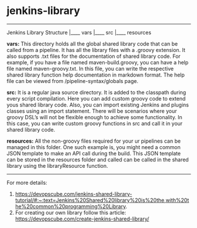 # jenkins-library

---

Jenkins Library Structure
|____ vars
|____ src
|____ resources

**vars:** This directory holds all the global shared library code that can be called from a pipeline. It has all the library files with a .groovy extension. It also supports .txt files for the documentation of shared library code. For example, if you have a file named maven-build.groovy, you can have a help file named maven-groovy.txt. In this file, you can write the respective shared library function help documentation in markdown format.  The help file can be viewed from <your-jenkins-url>/pipeline-syntax/globals page. 

**src:** It is a regular java source directory. It is added to the classpath during every script compilation. Here you can add custom groovy code to extend yous shared library code. Also, you can import existing Jenkins and plugins classes using an import statement. There will be scenarios where your groovy DSL’s will not be flexible enough to achieve some functionality. In this case, you can write custom groovy functions in src and call it in your shared library code.

**resources:** All the non-groovy files required for your ur pipelines can be managed in this folder. One such example is, you might need a common JSON template to make an API call during the build. This JSON template can be stored in the resources folder and called can be called in the shared library using the libraryResource function.

---

For more details:

1. https://devopscube.com/jenkins-shared-library-tutorial/#:~:text=Jenkins%20Shared%20library%20is%20the,with%20the%20common%20programming%20Library.
2. For creating our own library follow this article: https://devopscube.com/create-jenkins-shared-library/
